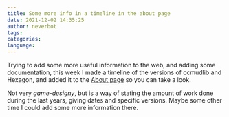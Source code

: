 ```yaml
---
title: Some more info in a timeline in the about page
date: 2021-12-02 14:35:25
author: neverbot
tags:
categories:
language:
---
```


Trying to add some more useful information to the web, and adding some documentation, this week I made a timeline of the versions of ccmudlib and Hexagon, and added it to the [About page](/about) so you can take a look.

Not very _game-designy_, but is a way of stating the amount of work done during the last years, giving dates and specific versions. Maybe some other time I could add some more information there.
